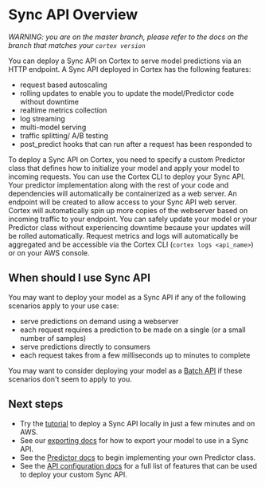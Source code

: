# Sync API Overview

_WARNING: you are on the master branch, please refer to the docs on the branch that matches your `cortex version`_

You can deploy a Sync API on Cortex to serve model predictions via an HTTP endpoint. A Sync API deployed in Cortex has the following features:

- request based autoscaling
- rolling updates to enable you to update the model/Predictor code without downtime
- realtime metrics collection
- log streaming
- multi-model serving
- traffic splitting/ A/B testing
- post_predict hooks that can run after a request has been responded to

To deploy a Sync API on Cortex, you need to specify a custom Predictor class that defines how to initialize your model and apply your model to incoming requests. You can use the Cortex CLI to deploy your Sync API. Your predictor implementation along with the rest of your code and dependencies will automatically be containerized as a web server. An endpoint will be created to allow access to your Sync API web server. Cortex will automatically spin up more copies of the webserver based on incoming traffic to your endpoint. You can safely update your model or your Predictor class without experiencing downtime because your updates will be rolled automatically. Request metrics and logs will automatically be aggregated and be accessible via the Cortex CLI (`cortex logs <api_name>`) or on your AWS console.

## When should I use Sync API

You may want to deploy your model as a Sync API if any of the following scenarios apply to your use case:

* serve predictions on demand using a webserver
* each request requires a prediction to be made on a single (or a small number of samples)
* serve predictions directly to consumers
* each request takes from a few milliseconds up to minutes to complete

You may want to consider deploying your model as a [Batch API](#batchapi.md) if these scenarios don't seem to apply to you.

## Next steps

<!-- CORTEX_VERSION_MINOR -->
* Try the [tutorial](../../examples/sklearn/iris-classifier/README.md) to deploy a Sync API locally in just a few minutes and on AWS.
* See our [exporting docs](../deployments/exporting.md) for how to export your model to use in a Sync API.
* See the [Predictor docs](syncapi/predictors.md) to begin implementing your own Predictor class.
* See the [API configuration docs](syncapi/api-configuration.md) for a full list of features that can be used to deploy your custom Sync API.
